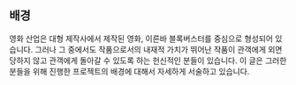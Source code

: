 ## 배경
영화 산업은 대형 제작사에서 제작된 영화, 이른바 블록버스터를 중심으로 형성되어 있습니다. 그러나 그 중에서도 작품으로서의 내재적 가치가 뛰어난 작품이 관객에게 외면당하지 않고 관객에게 돌아갈 수 있도록 하는 헌신적인 분들이 있습니다. 이 글은 그러한 분들을 위해 진행한 프로젝트의 배경에 대해서 자세하게 서술하고 있습니다.

